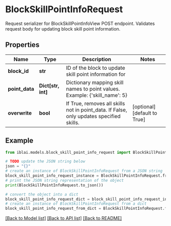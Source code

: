 # BlockSkillPointInfoRequest

Request serializer for BlockSkillPointInfoView POST endpoint. Validates request body for updating block skill point information.

## Properties

Name | Type | Description | Notes
------------ | ------------- | ------------- | -------------
**block_id** | **str** | ID of the block to update skill point information for | 
**point_data** | **Dict[str, int]** | Dictionary mapping skill names to point values. Example: {&#39;skill_name&#39;: 5} | 
**overwrite** | **bool** | If True, removes all skills not in point_data. If False, only updates specified skills. | [optional] [default to True]

## Example

```python
from iblai.models.block_skill_point_info_request import BlockSkillPointInfoRequest

# TODO update the JSON string below
json = "{}"
# create an instance of BlockSkillPointInfoRequest from a JSON string
block_skill_point_info_request_instance = BlockSkillPointInfoRequest.from_json(json)
# print the JSON string representation of the object
print(BlockSkillPointInfoRequest.to_json())

# convert the object into a dict
block_skill_point_info_request_dict = block_skill_point_info_request_instance.to_dict()
# create an instance of BlockSkillPointInfoRequest from a dict
block_skill_point_info_request_from_dict = BlockSkillPointInfoRequest.from_dict(block_skill_point_info_request_dict)
```
[[Back to Model list]](../README.md#documentation-for-models) [[Back to API list]](../README.md#documentation-for-api-endpoints) [[Back to README]](../README.md)


